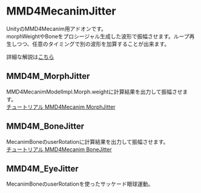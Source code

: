 # MMD4MecanimJitter
UnityのMMD4Mecanim用アドオンです。  
morphWeightやBoneをプロシージャル生成した波形で振幅させます。ループ再生しつつ、任意のタイミングで別の波形を加算することが出来ます。

詳細な解説は[こちら](http://ichika292.hatenablog.com/entry/2017/05/04/212540)
## MMD4M_MorphJitter
MMD4MecanimModelImpl.Morph.weightに計算結果を出力して振幅させます。  
[チュートリアル MMD4Mecanim MorphJitter](https://www.youtube.com/watch?v=ZsHUdjEAFBk)
## MMD4M_BoneJitter
MecanimBoneのuserRotationに計算結果を出力して振幅させます。  
[チュートリアル MMD4Mecanim BoneJitter](https://www.youtube.com/watch?v=f6L_DibGg9E)
## MMD4M_EyeJitter
MecanimBoneのuserRotationを使ったサッケード眼球運動。
